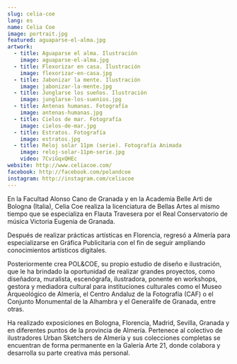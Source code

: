 ```yaml
---
slug: celia-coe
lang: es
name: Celia Coe
image: portrait.jpg
featured: aguaparse-el-alma.jpg
artwork:
  - title: Aguaparse el alma. Ilustración
    image: aguaparse-el-alma.jpg
  - title: Flexorizar en casa. Ilustración
    image: flexorizar-en-casa.jpg
  - title: Jabonizar la mente. Ilustración
    image: jabonizar-la-mente.jpg
  - title: Junglarse los sueños. Ilustración
    image: junglarse-los-suenios.jpg
  - title: Antenas humanas. Fotografía
    image: antenas-humanas.jpg
  - title: Cielos de mar. Fotografía
    image: cielos-de-mar.jpg
  - title: Estratos. Fotografía
    image: estratos.jpg
  - title: Reloj solar 11pm (serie). Fotografía Animada
    image: reloj-solar-11pm-serie.jpg
    video: 7CviGqxQHEc
website: http://www.celiacoe.com/
facebook: http://facebook.com/polandcoe
instagram: http://instagram.com/celiacoe
---
```


En la Facultad Alonso Cano de Granada y en la Academia Belle Arti de Bologna (Italia), Celia
Coe realiza la licenciatura de Bellas Artes al mismo tiempo que se especializa en Flauta
Travesera por el Real Conservatorio de música Victoria Eugenia de Granada.

Después de realizar prácticas artísticas en Florencia, regresó a Almería para especializarse en
Gráfica Publicitaria con el fin de seguir ampliando conocimientos artísticos digitales.

Posteriormente crea POL&amp;COE, su propio estudio de diseño e ilustración, que le ha brindado la
oportunidad de realizar grandes proyectos, como diseñadora, muralista, escenógrafa,
ilustradora, ponente en workshops, gestora y mediadora cultural para instituciones culturales
como el Museo Arqueológico de Almería, el Centro Andaluz de la Fotografía (CAF) o el
Conjunto Monumental de la Alhambra y el Generalife de Granada, entre otras.

Ha realizado exposiciones en Bologna, Florencia, Madrid, Sevilla, Granada y en diferentes
puntos de la provincia de Almería. Pertenece al colectivo de ilustradores Urban Sketchers de
Almería y sus colecciones completas se encuentran de forma permanente en la Galería Arte
21, donde colabora y desarrolla su parte creativa más personal.
